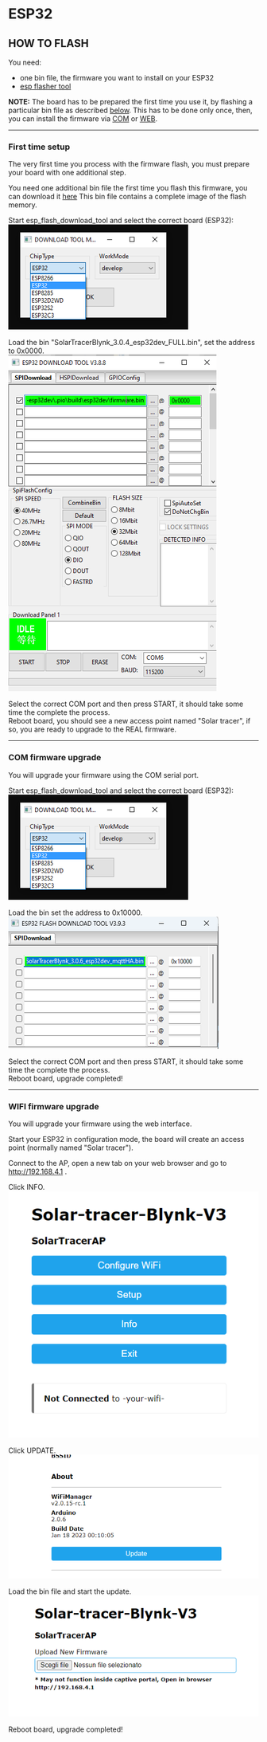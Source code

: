 # ESP32

## HOW TO FLASH

You need:
- one bin file, the firmware you want to install on your ESP32
- [esp flasher tool](https://www.espressif.com/en/support/download/other-tools)

**NOTE:** The board has to be prepared the first time you use it, by flashing a particular bin file as described [below](#first-time-setup). This has to be done only once, then, you can install the firmware via [COM](#com-firmware-upgrade) or [WEB](#wifi-firmware-upgrade).

---
### First time setup

The very first time you process with the firmware flash, you must prepare your board with one additional step.  

You need one additional bin file the first time you flash this firmware, you can download it [here](https://github.com/Bettapro/Solar-Tracer-Blynk-V3/releases/download/v3.0.4/SolarTracerBlynk_3.0.4_esp32dev_FULL.bin)
This bin file contains a complete image of the flash memory.

Start esp_flash_download_tool and select the correct board (ESP32):  
![esp_tool_board_select](../images/esp_tool_board_select.png)

Load the bin "SolarTracerBlynk_3.0.4_esp32dev_FULL.bin", set the address to 0x0000.  
![esp_tool_board_select](../images/esp_tool_bin_flash_new.png)

Select the correct COM port and then press START, it should take some time the complete the process.  
Reboot board, you should see a new access point named "Solar tracer", if so, you are ready to upgrade to the REAL firmware.

---
### COM firmware upgrade
You will upgrade your firmware using the COM serial port.  

Start esp_flash_download_tool and select the correct board (ESP32):  
![esp_tool_board_select](../images/esp_tool_board_select.png)

Load the bin set the address to 0x10000.  
![esp_tool_board_address](../images/esp_tool_bin_flash_10000.png)

Select the correct COM port and then press START, it should take some time the complete the process.  
Reboot board, upgrade completed!

---
### WIFI firmware upgrade
You will upgrade your firmware using the web interface.

Start your ESP32 in configuration mode, the board will create an access point (normally named "Solar tracer").  

Connect to the AP, open a new tab on your web browser and go to http://192.168.4.1 .  

Click INFO.  
![wifimanager_home](../images/wifi_manager.png)

Click UPDATE.  
![wifimanager_info](../images/wifi_manager_update.png)

Load the bin file and start the update.  
![wifimanager_info](../images/wifi_manager_update_upload.png)

Reboot board, upgrade completed!